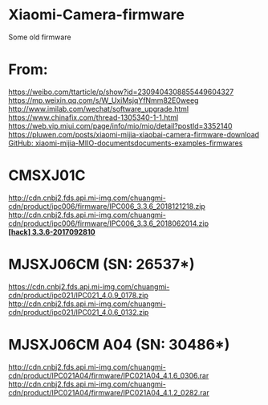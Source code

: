 # Xiaomi-Camera-firmware
Some old firmware

# From:
https://weibo.com/ttarticle/p/show?id=2309404308855449604327  
https://mp.weixin.qq.com/s/W_UxiMsjqYfNmm82E0weeg  
http://www.imilab.com/wechat/software_upgrade.html  
https://www.chinafix.com/thread-1305340-1-1.html  
https://web.vip.miui.com/page/info/mio/mio/detail?postId=3352140  
https://pluwen.com/posts/xiaomi-mijia-xiaobai-camera-firmware-download  
[GitHub: xiaomi-mijia-MIIO-documentsdocuments-examples-firmwares](https://github.com/sunxueliang96/xiaomi-mijia-MIIO-documentsdocuments-examples-firmwares/blob/0b3a6eed97132cbb6017c749a66b2691871ec522/%E5%B0%8F%E7%B1%B3%E7%B1%B3%E5%AE%B6%E6%91%84%E5%83%8F%E5%A4%B4%E6%9C%80%E6%96%B0%E6%9C%80%E5%85%A8%E5%9B%BA%E4%BB%B6%E4%B8%8B%E8%BD%BD%E5%9C%B0%E5%9D%80.txt)

# CMSXJ01C
http://cdn.cnbj2.fds.api.mi-img.com/chuangmi-cdn/product/ipc006/firmware/IPC006_3.3.6_2018121218.zip  
http://cdn.cnbj2.fds.api.mi-img.com/chuangmi-cdn/product/ipc006/firmware/IPC006_3.3.6_2018062014.zip  
**[[hack] 3.3.6-2017092810](https://www.github.com/intentionstore/chuangmi-720p-hacks)**

# MJSXJ06CM  (SN: 26537*)
https://cdn.cnbj2.fds.api.mi-img.com/chuangmi-cdn/product/ipc021/IPC021_4.0.9_0178.zip  
http://cdn.cnbj2.fds.api.mi-img.com/chuangmi-cdn/product/ipc021/IPC021_4.0.6_0132.zip  

# MJSXJ06CM  A04 (SN: 30486*)
http://cdn.cnbj2.fds.api.mi-img.com/chuangmi-cdn/product/IPC021A04/firmware/IPC021A04_4.1.6_0306.rar  
http://cdn.cnbj2.fds.api.mi-img.com/chuangmi-cdn/product/IPC021A04/firmware/IPC021A04_4.1.2_0282.rar  
